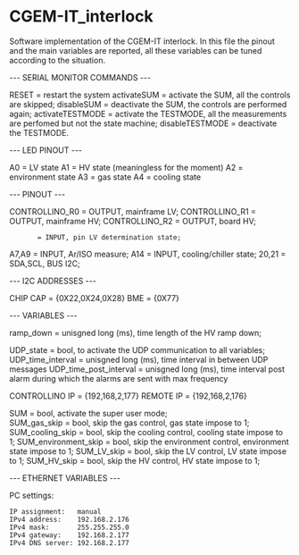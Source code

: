 # CGEM-IT_interlock

Software implementation of the CGEM-IT interlock. 
In this file the pinout and the main variables are reported, all these variables can be tuned according to the situation.
  
  --- SERIAL MONITOR COMMANDS ---

  RESET            = restart the system
  activateSUM      = activate the SUM, all the controls are skipped;
  disableSUM       = deactivate the SUM, the controls are performed again;
  activateTESTMODE = activate the TESTMODE, all the measurements are perfomed but not the state machine;
  disableTESTMODE  = deactivate the TESTMODE.
  
  --- LED PINOUT  ---

  A0 = LV state
  A1 = HV state (meaningless for the moment)
  A2 = environment state
  A3 = gas state
  A4 = cooling state

  --- PINOUT ---

  CONTROLLINO_R0 = OUTPUT, mainframe LV;
  CONTROLLINO_R1 = OUTPUT, mainframe HV;
  CONTROLLINO_R2 = OUTPUT, board HV;
 
           = INPUT, pin LV determination state;

  A7,A9              = INPUT, Ar/ISO measure;
  A14                = INPUT, cooling/chiller state;
  20,21              = SDA,SCL, BUS I2C;

  --- I2C ADDRESSES ---

  CHIP CAP = {0X22,0X24,0X28}
  BME      = {0X77}

  --- VARIABLES ---

  ramp_down              = unisgned long (ms), time length of the HV ramp down;

  UDP_state              = bool, to activate the UDP communication to all variables;
  UDP_time_interval      = unisgned long (ms), time interval in between UDP messages
  UDP_time_post_interval = unisgned long (ms), time interval post alarm during which the alarms are sent with max frequency

  CONTROLLINO IP = {192,168,2,177}
  REMOTE IP      = {192,168,2,176}

  SUM                  = bool, activate the super user mode;                         
  SUM_gas_skip         = bool, skip the gas control, gas state impose to 1;
  SUM_cooling_skip     = bool, skip the cooling control, cooling state impose to 1;
  SUM_environment_skip = bool, skip the environment control, environment state impose to 1;
  SUM_LV_skip          = bool, skip the LV control, LV state impose to 1;
  SUM_HV_skip          = bool, skip the HV control, HV state impose to 1;

  --- ETHERNET VARIABLES ---

  PC settings:

    IP assignment:   manual
    IPv4 address:    192.168.2.176
    IPv4 mask:       255.255.255.0
    IPv4 gateway:    192.168.2.177
    IPv4 DNS server: 192.168.2.177





